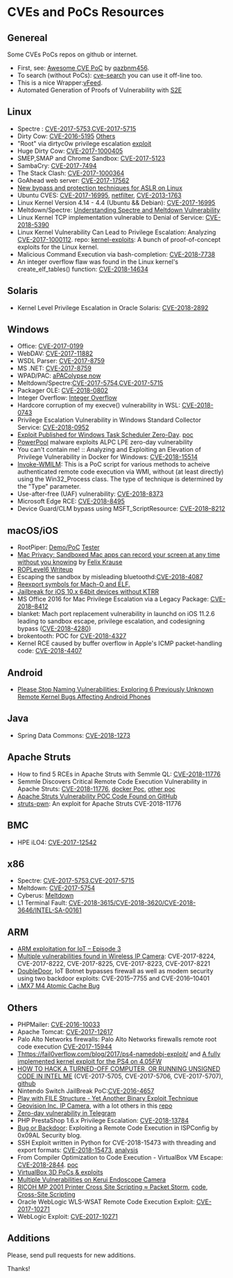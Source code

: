 # CVEs and PoCs Resources

## Genereal

Some CVEs PoCs repos on github or internet.

* First, see: [Awesome CVE PoC](https://github.com/qazbnm456/awesome-cve-poc) by [qazbnm456](https://github.com/qazbnm456).
* To search (without PoCs): [cve-search](https://github.com/cve-search/cve-search) you can use it off-line too.
* This is a nice Wrapper:[vFeed](https://github.com/toolswatch/vFeed).
* Automated Generation of Proofs of Vulnerability with [S2E](https://github.com/S2E/docs/blob/master/src/Tutorials/pov.rst)

## Linux

 * Spectre : [CVE-2017-5753,CVE-2017-5715](https://gist.github.com/Badel2/ba8826e6607295e6f26c5ed098d98d27)
 * Dirty Cow: [CVE-2016-5195](https://github.com/scumjr/dirtycow-vdso) [Others](https://github.com/dirtycow/dirtycow.github.io/wiki/PoCs)
 * "Root" via dirtyc0w privilege escalation [exploit](https://gist.github.com/Arinerron/0e99d69d70a778ca13a0087fa6fdfd80)
 * Huge Dirty Cow: [CVE-2017-1000405](https://github.com/bindecy/HugeDirtyCowPOC)
 * SMEP,SMAP and Chrome Sandbox: [CVE-2017-5123](https://salls.github.io/Linux-Kernel-CVE-2017-5123/)
 * SambaCry: [CVE-2017-7494](https://securelist.com/sambacry-is-coming/78674/)
 * The Stack Clash: [CVE-2017-1000364](https://blog.qualys.com/securitylabs/2017/06/19/the-stack-clash)
 * GoAhead web server: [CVE-2017-17562](https://www.elttam.com.au/blog/goahead/)
 * [New bypass and protection techniques for ASLR on Linux](http://blog.ptsecurity.com/2018/02/new-bypass-and-protection-techniques.html)
 * Ubuntu CVES: [CVE-2017-16995](https://github.com/Spacial/csirt/blob/master/PoCs/ubuntu_%20CVE-2017-16995.c), [netfilter](https://github.com/Spacial/csirt/blob/master/PoCs/ubuntu_netfilter.c), [CVE-2013-1763](https://github.com/Spacial/csirt/blob/master/PoCs/ubuntu_%20CVE-2013-1763.c)
 * Linux Kernel Version 4.14 - 4.4 (Ubuntu && Debian): [CVE-2017-16995](https://github.com/iBearcat/CVE-2017-16995)
 * Meltdown/Spectre: [Understanding Spectre and Meltdown Vulnerability](https://miuv.blog/2018/03/20/understanding-spectre-and-meltdown-vulnerability-part-2/)
 * Linux Kernel TCP implementation vulnerable to Denial of Service: [CVE-2018-5390](https://www.kb.cert.org/vuls/id/962459)
 * Linux Kernel Vulnerability Can Lead to Privilege Escalation: Analyzing [CVE-2017-1000112](https://securingtomorrow.mcafee.com/mcafee-labs/linux-kernel-vulnerability-can-lead-to-privilege-escalation-analyzing-cve-2017-1000112/). repo: [kernel-exploits](https://github.com/xairy/kernel-exploits): A bunch of proof-of-concept exploits for the Linux kernel.
 * Malicious Command Execution via bash-completion: [CVE-2018-7738](https://blog.grimm-co.com/post/malicious-command-execution-via-bash-completion-cve-2018-7738/)
 * An integer overflow flaw was found in the Linux kernel's create_elf_tables() function: [CVE-2018-14634](https://access.redhat.com/security/cve/cve-2018-14634)
 
## Solaris

* Kernel Level Privilege Escalation in Oracle Solaris: [CVE-2018-2892](https://www.trustwave.com/Resources/SpiderLabs-Blog/CVE-2018-2892---Kernel-Level-Privilege-Escalation-in-Oracle-Solaris/)
 
## Windows

 * Office: [CVE-2017-0199](https://github.com/bhdresh/CVE-2017-0199)
 * WebDAV: [CVE-2017-11882](https://github.com/embedi/CVE-2017-11882)
 * WSDL Parser: [CVE-2017-8759](https://github.com/Voulnet/CVE-2017-8759-Exploit-sample)
 * MS .NET: [CVE-2017-8759](https://github.com/bhdresh/CVE-2017-8759)
 * WPAD/PAC: [aPAColypse now](https://googleprojectzero.blogspot.com.br/2017/12/apacolypse-now-exploiting-windows-10-in_18.html)
 * Meltdown/Spectre:[CVE-2017-5754,CVE-2017-5715](https://github.com/ionescu007/SpecuCheck)
 * Packager OLE: [CVE-2018-0802](https://github.com/rxwx/CVE-2018-0802)
 * Integer Overflow: [Integer Overflow](https://github.com/k0keoyo/Dark_Composition_case_study_Integer_Overflow) 
 * Hardcore corruption of my execve() vulnerability in WSL: [CVE-2018-0743](https://github.com/saaramar/execve_exploit)
 * Privilege Escalation Vulnerability in Windows Standard Collector Service: [CVE-2018-0952](https://www.atredis.com/blog/cve-2018-0952-privilege-escalation-vulnerability-in-windows-standard-collector-service)
 * [Exploit Published for Windows Task Scheduler Zero-Day](https://www.securityweek.com/exploit-published-windows-task-scheduler-zero-day). [poc](https://github.com/SandboxEscaper/randomrepo)
 * [PowerPool](https://www.welivesecurity.com/2018/09/05/powerpool-malware-exploits-zero-day-vulnerability/) malware exploits ALPC LPE zero-day vulnerability
 * You can't contain me! :: Analyzing and Exploiting an Elevation of Privilege Vulnerability in Docker for Windows: [CVE-2018-15514](https://srcincite.io/blog/2018/08/31/you-cant-contain-me-analyzing-and-exploiting-an-elevation-of-privilege-in-docker-for-windows.html)
* [Invoke-WMILM](https://github.com/Cybereason/Invoke-WMILM): This is a PoC script for various methods to acheive authenticated remote code execution via WMI, without (at least directly) using the Win32_Process class. The type of technique is determined by the "Type" parameter.
* Use-after-free (UAF) vulnerability: [CVE-2018-8373](https://blog.trendmicro.com/trendlabs-security-intelligence/new-cve-2018-8373-exploit-spotted/)
* Microsoft Edge RCE: [CVE-2018-8495](https://leucosite.com/Microsoft-Edge-RCE/)
* Device Guard/CLM bypass using MSFT_ScriptResource: [CVE-2018–8212](https://posts.specterops.io/cve-2018-8212-device-guard-clm-bypass-using-msft-scriptresource-b6cc2318e885)

## macOS/iOS

 * RootPiper:  [Demo/PoC](https://github.com/Shmoopi/RootPipe-Demo)  [Tester](https://github.com/sideeffect42/RootPipeTester)
 * [Mac Privacy: Sandboxed Mac apps can record your screen at any time without you knowing](https://github.com/KrauseFx/krausefx.com/blob/master/_posts/2018-02-10-mac-privacy-sandboxed-mac-apps-can-take-screenshots.md) by [Felix Krause](https://github.com/KrauseFx)
* [ROPLevel6 Writeup](https://github.com/shmoo419/ExploitChallengeWriteups/blob/master/ROPLevel6/Writeup.md)
* Escaping the sandbox by misleading bluetoothd:[CVE-2018-4087](https://blog.zimperium.com/cve-2018-4087-poc-escaping-sandbox-misleading-bluetoothd) 
* [Reexport symbols for Mach-O and ELF.](https://github.com/xerub/reexport)
* [Jailbreak for iOS 10.x 64bit devices without KTRR](https://github.com/tihmstar/doubleH3lix)
* MS Office 2016 for Mac Privilege Escalation via a Legacy Package: [CVE-2018–8412](https://medium.com/0xcc/cve-2018-8412-ms-office-2016-for-mac-privilege-escalation-via-a-legacy-package-7fccdbf71d9b)
* blanket: Mach port replacement vulnerability in launchd on iOS 11.2.6 leading to sandbox escape, privilege escalation, and codesigning bypass ([CVE-2018-4280](https://github.com/bazad/blanket))
* brokentooth: POC for [CVE-2018-4327](https://github.com/omerporze/brokentooth)
* Kernel RCE caused by buffer overflow in Apple's ICMP packet-handling code: [CVE-2018-4407](https://lgtm.com/blog/apple_xnu_icmp_error_CVE-2018-4407)

## Android

* [Please Stop Naming Vulnerabilities: Exploring 6 Previously Unknown Remote Kernel Bugs Affecting Android Phones](https://pleasestopnamingvulnerabilities.com)

## Java

* Spring Data Commons: [CVE-2018-1273](https://gist.github.com/matthiaskaiser/bfb274222c009b3570ab26436dc8799e)

## Apache Struts

  * How to find 5 RCEs in Apache Struts with Semmle QL: [CVE-2018-11776](https://lgtm.com/blog/apache_struts_CVE-2018-11776)
  * Semmle Discovers Critical Remote Code Execution Vulnerability in Apache Struts: [CVE-2018-11776](https://semmle.com/news/apache-struts-CVE-2018-11776), [docker Poc](https://github.com/jas502n/St2-057), [other poc](https://github.com/mazen160/struts-pwn_CVE-2018-11776)
  * [Apache Struts Vulnerability POC Code Found on GitHub](https://news.hitb.org/content/apache-struts-vulnerability-poc-code-found-github)
  * [struts-pwn](https://github.com/mazen160/struts-pwn_CVE-2018-11776): An exploit for Apache Struts CVE-2018-11776

## BMC 

* HPE iLO4: [CVE-2017-12542](https://github.com/airbus-seclab/ilo4_toolbox/blob/master/README.rst)

## x86

 * Spectre: [CVE-2017-5753,CVE-2017-5715](https://spectreattack.com/)
 * Meltdown: [CVE-2017-5754](https://meltdownattack.com/)
 * Cyberus: [Meltdown](http://blog.cyberus-technology.de/posts/2018-01-03-meltdown.html)
 * L1 Terminal Fault: [CVE-2018-3615/CVE-2018-3620/CVE-2018-3646/INTEL-SA-00161](https://software.intel.com/security-software-guidance/software-guidance/l1-terminal-fault)

## ARM

 * [ARM exploitation for IoT – Episode 3](https://quequero.org/2017/11/arm-exploitation-iot-episode-3/)
 * [Multiple vulnerabilities found in Wireless IP Camera](https://pierrekim.github.io/blog/2017-03-08-camera-goahead-0day.html#backdoor-account): CVE-2017-8224, CVE-2017-8222, CVE-2017-8225, CVE-2017-8223, CVE-2017-8221
 * [DoubleDoor](https://blog.newskysecurity.com/doubledoor-iot-botnet-bypasses-firewall-as-well-as-modem-security-using-two-backdoor-exploits-88457627306d), IoT Botnet bypasses firewall as well as modem security using two backdoor exploits: CVE-2015–7755 and CVE-2016–10401
 * [i.MX7 M4 Atomic Cache Bug](https://rschaefertech.wordpress.com/2018/02/17/imx7-hardware-bug/)
 
## Others

 * PHPMailer: [CVE-2016-10033](https://github.com/opsxcq/exploit-CVE-2016-10033)
 * Apache Tomcat: [CVE-2017-12617](https://github.com/cyberheartmi9/CVE-2017-12617)
 * Palo Alto Networks firewalls: Palo Alto Networks firewalls remote root code	execution [CVE-2017-15944](http://seclists.org/fulldisclosure/2017/Dec/38)
 * [Thttps://fail0verflow.com/blog/2017/ps4-namedobj-exploit/](https://fail0verflow.com/blog/2017/ps4-namedobj-exploit/) and  [A fully implemented kernel exploit for the PS4 on 4.05FW](https://github.com/Cryptogenic/PS4-4.05-Kernel-Exploit)
 * [HOW TO HACK A TURNED-OFF COMPUTER, OR RUNNING UNSIGNED CODE IN INTEL ME](https://www.blackhat.com/docs/eu-17/materials/eu-17-Goryachy-How-To-Hack-A-Turned-Off-Computer-Or-Running-Unsigned-Code-In-Intel-Management-Engine-wp.pdf) (CVE-2017-5705, CVE-2017-5706, CVE-2017-5707), [github](https://github.com/ptresearch/unME11)
 * Nintendo Switch JailBreak PoC:[CVE-2016-4657](https://github.com/iDaN5x/Switcheroo/wiki/Article)
 * [Play with FILE Structure - Yet Another Binary Exploit Technique](https://www.slideshare.net/AngelBoy1/play-with-file-structure-yet-another-binary-exploit-technique)
 * [Geovision Inc. IP Camera](https://github.com/mcw0/PoC/blob/master/Geovision%20IP%20Camera%20Multiple%20Remote%20Command%20Execution%20-%20Multiple%20Stack%20Overflow%20-%20Double%20free%20-%20Unauthorized%20Access.txt), with a lot others in this [repo](https://github.com/mcw0/PoC)
 * [Zero-day vulnerability in Telegram](https://securelist.com/zero-day-vulnerability-in-telegram/83800/)
 * PHP PrestaShop 1.6.x Privilege Escalation: [CVE-2018-13784](https://www.ambionics.io/blog/prestashop-privilege-escalation)
 * [Bug or Backdoor](https://0x09al.github.io/security/ispconfig/exploit/vulnerability/2018/08/20/bug-or-backdoor-ispconfig-rce.html): Exploiting a Remote Code Execution in ISPConfig by 0x09AL Security blog.
 * SSH Exploit written in Python for CVE-2018-15473 with threading and export formats: [CVE-2018-15473](https://github.com/Rhynorater/CVE-2018-15473-Exploit), [analysis](https://sekurak.pl/openssh-users-enumeration-cve-2018-15473/)
 * From Compiler Optimization to Code Execution - VirtualBox VM Escape: [CVE-2018-2844](https://www.voidsecurity.in/2018/08/from-compiler-optimization-to-code.html). [poc](https://github.com/renorobert/virtualbox-cve-2018-2844/)
 * [VirtualBox 3D PoCs & exploits](https://github.com/niklasb/3dpwn) 
 * [Multiple Vulnerabilities on Kerui Endoscope Camera](https://utkusen.com/blog/multiple-vulnerabilities-on-kerui-endoscope-camera.html)
* [RICOH MP 2001 Printer Cross Site Scripting ≈ Packet Storm](https://packetstormsecurity.com/files/149443/RICOH-MP-2001-Printer-Cross-Site-Scripting.html), [code](https://dl.packetstormsecurity.net/1809-exploits/richomp2001-xss.txt), [Cross-Site Scripting](https://www.exploit-db.com/exploits/45460/)
* Oracle WebLogic WLS-WSAT Remote Code Execution Exploit: [CVE-2017-10271](https://github.com/kkirsche/CVE-2017-10271)
* WebLogic Exploit: [CVE-2017-10271](https://github.com/c0mmand3rOpSec/CVE-2017-10271)

 ## Additions
 
 Please, send pull requests for new additions.
 
 Thanks!
